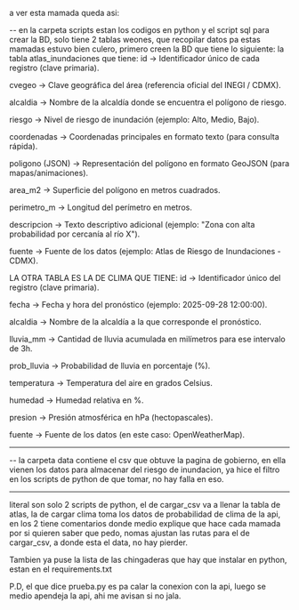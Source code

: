 a ver esta mamada queda asi: 

-- en la carpeta scripts estan los codigos en python y el script sql para crear la BD, solo tiene 2 tablas weones, que recopilar datos pa estas mamadas estuvo bien culero, primero creen la BD que tiene lo siguiente:
la tabla atlas_inundaciones que tiene:
id → Identificador único de cada registro (clave primaria).

cvegeo → Clave geográfica del área (referencia oficial del INEGI / CDMX).

alcaldia → Nombre de la alcaldía donde se encuentra el polígono de riesgo.

riesgo → Nivel de riesgo de inundación (ejemplo: Alto, Medio, Bajo).

coordenadas → Coordenadas principales en formato texto (para consulta rápida).

poligono (JSON) → Representación del polígono en formato GeoJSON (para mapas/animaciones).

area_m2 → Superficie del polígono en metros cuadrados.

perimetro_m → Longitud del perímetro en metros.

descripcion → Texto descriptivo adicional (ejemplo: "Zona con alta probabilidad por cercanía al río X").

fuente → Fuente de los datos (ejemplo: Atlas de Riesgo de Inundaciones - CDMX).

LA OTRA TABLA ES LA DE CLIMA QUE TIENE: 
id → Identificador único del registro (clave primaria).

fecha → Fecha y hora del pronóstico (ejemplo: 2025-09-28 12:00:00).

alcaldia → Nombre de la alcaldía a la que corresponde el pronóstico.

lluvia_mm → Cantidad de lluvia acumulada en milímetros para ese intervalo de 3h.

prob_lluvia → Probabilidad de lluvia en porcentaje (%).

temperatura → Temperatura del aire en grados Celsius.

humedad → Humedad relativa en %.

presion → Presión atmosférica en hPa (hectopascales).

fuente → Fuente de los datos (en este caso: OpenWeatherMap).

------------------------------------------------------------------------------

-- la carpeta data contiene el csv que obtuve la pagina de gobierno, en ella vienen los datos para almacenar del riesgo de inundacion, ya hice el filtro en los scripts de python de que tomar, no hay falla en eso.

------------------------------------------------------------------------------
literal son solo 2 scripts de python, el de cargar_csv va a llenar la tabla de atlas, la de cargar clima toma los datos de probabilidad de clima de la api, en los 2 tiene comentarios donde medio explique que hace cada mamada por si quieren saber que pedo, nomas ajustan las rutas para el de cargar_csv, a donde esta el data, no hay pierder.

Tambien ya puse la lista de las chingaderas que hay que instalar en python, estan en el requirements.txt

P.D, el que dice prueba.py es pa calar la conexion con la api, luego se medio apendeja la api, ahi me avisan si no jala.
